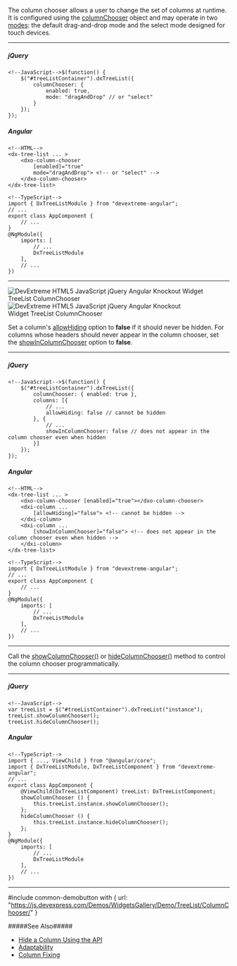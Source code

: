 The column chooser allows a user to change the set of columns at runtime. It is configured using the [columnChooser](/api-reference/10%20UI%20Widgets/GridBase/1%20Configuration/columnChooser '/Documentation/ApiReference/UI_Widgets/dxTreeList/Configuration/columnChooser/') object and may operate in two [modes](/api-reference/10%20UI%20Widgets/GridBase/1%20Configuration/columnChooser/mode.md '/Documentation/ApiReference/UI_Widgets/dxTreeList/Configuration/columnChooser/#mode'): the default drag-and-drop mode and the select mode designed for touch devices.

---
##### jQuery

    <!--JavaScript-->$(function() {
        $("#treeListContainer").dxTreeList({
            columnChooser: {
                enabled: true,
                mode: "dragAndDrop" // or "select"
            }
        });
    });

##### Angular
    
    <!--HTML-->
    <dx-tree-list ... >
        <dxo-column-chooser
            [enabled]="true"
            mode="dragAndDrop"> <!-- or "select" -->
        </dxo-column-chooser>
    </dx-tree-list>

    <!--TypeScript-->
    import { DxTreeListModule } from "devextreme-angular";
    // ...
    export class AppComponent {
        // ...
    }
    @NgModule({
        imports: [
            // ...
            DxTreeListModule
        ],
        // ...
    })
    
---

<img src="/Content/images/doc/18_2/treelist/visual_elements/column-chooser_draganddrop-mode.png" alt="DevExtreme HTML5 JavaScript jQuery Angular Knockout Widget TreeList ColumnChooser" style="margin-right:60px" /> <img src="/Content/images/doc/18_2/treelist/visual_elements/column-chooser_select-mode.png" alt="DevExtreme HTML5 JavaScript jQuery Angular Knockout Widget TreeList ColumnChooser" style="margin-right:90px" />

Set a column's [allowHiding](/api-reference/10%20UI%20Widgets/GridBase/1%20Configuration/columns/allowHiding.md '/Documentation/ApiReference/UI_Widgets/dxTreeList/Configuration/columns/#allowHiding') option to **false** if it should never be hidden. For columns whose headers should never appear in the column chooser, set the [showInColumnChooser](/api-reference/10%20UI%20Widgets/GridBase/1%20Configuration/columns/showInColumnChooser.md '/Documentation/ApiReference/UI_Widgets/dxTreeList/Configuration/columns/#showInColumnChooser') option to **false**.

---
##### jQuery

    <!--JavaScript-->$(function() {
        $("#treeListContainer").dxTreeList({
            columnChooser: { enabled: true },
            columns: [{
                // ...
                allowHiding: false // cannot be hidden
            }, {
                // ...
                showInColumnChooser: false // does not appear in the column chooser even when hidden
            }]
        });
    });

##### Angular
    
    <!--HTML-->
    <dx-tree-list ... >
        <dxo-column-chooser [enabled]="true"></dxo-column-chooser>
        <dxi-column ...
            [allowHiding]="false"> <!-- cannot be hidden -->
        </dxi-column>
        <dxi-column ...
            [showInColumnChooser]="false"> <!-- does not appear in the column chooser even when hidden -->
        </dxi-column>
    </dx-tree-list>

    <!--TypeScript-->
    import { DxTreeListModule } from "devextreme-angular";
    // ...
    export class AppComponent {
        // ...
    }
    @NgModule({
        imports: [
            // ...
            DxTreeListModule
        ],
        // ...
    })
    
---

Call the [showColumnChooser()](/api-reference/10%20UI%20Widgets/GridBase/3%20Methods/showColumnChooser().md '/Documentation/ApiReference/UI_Widgets/dxTreeList/Methods/#showColumnChooser') or [hideColumnChooser()](/api-reference/10%20UI%20Widgets/GridBase/3%20Methods/hideColumnChooser().md '/Documentation/ApiReference/UI_Widgets/dxTreeList/Methods/#hideColumnChooser') method to control the column chooser programmatically.

---
##### jQuery

    <!--JavaScript-->
    var treeList = $("#treeListContainer").dxTreeList("instance");
    treeList.showColumnChooser();
    treeList.hideColumnChooser();

##### Angular

    <!--TypeScript-->
    import { ..., ViewChild } from "@angular/core";
    import { DxTreeListModule, DxTreeListComponent } from "devextreme-angular";
    // ...
    export class AppComponent {
        @ViewChild(DxTreeListComponent) treeList: DxTreeListComponent;
        showColumnChooser () {
            this.treeList.instance.showColumnChooser();
        };
        hideColumnChooser () {
            this.treeList.instance.hideColumnChooser();
        };
    }
    @NgModule({
        imports: [
            // ...
            DxTreeListModule
        ],
        // ...
    })
    
---

#include common-demobutton with {
    url: "https://js.devexpress.com/Demos/WidgetsGallery/Demo/TreeList/ColumnChooser/"
}

#####See Also#####
- [Hide a Column Using the API](/concepts/05%20Widgets/TreeList/10%20Columns/35%20Hide%20a%20Column%20Using%20the%20API.md '/Documentation/Guide/Widgets/TreeList/Columns/Hide_a_Column_Using_the_API/')
- [Adaptability](/concepts/05%20Widgets/TreeList/10%20Columns/50%20Adaptability.md '/Documentation/Guide/Widgets/TreeList/Columns/Adaptability/')
- [Column Fixing](/concepts/05%20Widgets/TreeList/10%20Columns/30%20Column%20Fixing.md '/Documentation/Guide/Widgets/TreeList/Columns/Column_Fixing/')